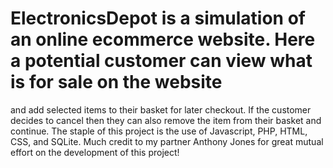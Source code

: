 # ElectronicsDepot is a simulation of an online ecommerce website. Here a potential customer can view what is for sale on the website
and add selected items to their basket for later checkout. If the customer decides to cancel then they can also remove 
the item from their basket and continue. The staple of this project is the use of Javascript, PHP, HTML, CSS, and SQLite. Much credit
to my partner Anthony Jones for great mutual effort on the development of this project!
